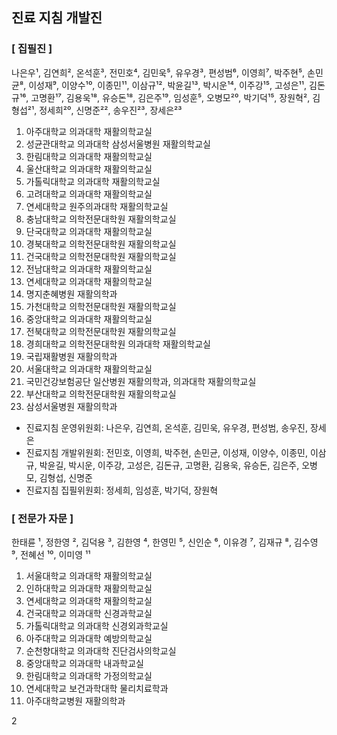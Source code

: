## 진료 지침 개발진

### [ 집필진 ]

나은우¹, 김연희², 온석훈³, 전민호⁴, 김민욱⁵, 유우경³, 편성범⁶, 이영희⁷, 박주현⁵, 손민균⁸, 이성재⁹, 이양수¹⁰, 이종민¹¹, 이삼규¹², 박윤길¹³, 박시운¹⁴, 이주강¹⁵, 고성은¹¹, 김돈규¹⁶, 고명환¹⁷, 김용욱¹⁸, 유승돈¹⁸, 김은주¹⁹, 임성훈⁵, 오병모²⁰, 박기덕¹⁵, 장원혁², 김형섭²¹, 정세희²⁰, 신명준²², 송우진²³, 장세은²³

1.  아주대학교 의과대학 재활의학교실
2.  성균관대학교 의과대학 삼성서울병원 재활의학교실
3.  한림대학교 의과대학 재활의학교실
4.  울산대학교 의과대학 재활의학교실
5.  가톨릭대학교 의과대학 재활의학교실
6.  고려대학교 의과대학 재활의학교실
7.  연세대학교 원주의과대학 재활의학교실
8.  충남대학교 의학전문대학원 재활의학교실
9.  단국대학교 의과대학 재활의학교실
10. 경북대학교 의학전문대학원 재활의학교실
11. 건국대학교 의학전문대학원 재활의학교실
12. 전남대학교 의과대학 재활의학교실
13. 연세대학교 의과대학 재활의학교실
14. 명지춘혜병원 재활의학과
15. 가천대학교 의학전문대학원 재활의학교실
16. 중앙대학교 의과대학 재활의학교실
17. 전북대학교 의학전문대학원 재활의학교실
18. 경희대학교 의학전문대학원 의과대학 재활의학교실
19. 국립재활병원 재활의학과
20. 서울대학교 의과대학 재활의학교실
21. 국민건강보험공단 일산병원 재활의학과, 의과대학 재활의학교실
22. 부산대학교 의학전문대학원 재활의학교실
23. 삼성서울병원 재활의학과

*   진료지침 운영위원회: 나은우, 김연희, 온석훈, 김민욱, 유우경, 편성범, 송우진, 장세은
*   진료지침 개발위원회: 전민호, 이영희, 박주현, 손민균, 이성재, 이양수, 이종민, 이삼규, 박윤길, 박시운, 이주강, 고성은, 김돈규, 고명환, 김용욱, 유승돈, 김은주, 오병모, 김형섭, 신명준
*   진료지침 집필위원회: 정세희, 임성훈, 박기덕, 장원혁

### [ 전문가 자문 ]

한태륜 ¹, 정한영 ², 김덕용 ³, 김한영 ⁴, 한영민 ⁵, 신인순 ⁶, 이유경 ⁷, 김재규 ⁸, 김수영 ⁹, 전혜선 ¹⁰, 이미영 ¹¹

1.  서울대학교 의과대학 재활의학교실
2.  인하대학교 의과대학 재활의학교실
3.  연세대학교 의과대학 재활의학교실
4.  건국대학교 의과대학 신경과학교실
5.  가톨릭대학교 의과대학 신경외과학교실
6.  아주대학교 의과대학 예방의학교실
7.  순천향대학교 의과대학 진단검사의학교실
8.  중앙대학교 의과대학 내과학교실
9.  한림대학교 의과대학 가정의학교실
10. 연세대학교 보건과학대학 물리치료학과
11. 아주대학교병원 재활의학과

<PAGE>2